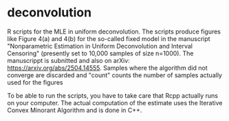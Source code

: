 # deconvolution
R scripts for the MLE in uniform deconvolution. The scripts produce figures like Figure 4(a) and 4(b) for the so-called fixed model in the manuscript "Nonparametric Estimation in Uniform Deconvolution and Interval Censoring" (presently set to 10,000 samples of size n=1000). The manuscrippt is subnitted and also on arXiv: https://arxiv.org/abs/2504.14555. Samples where the algorithm did not converge are discarded and "count" counts the number of samples actually used for the figures

To be able to run the scripts, you have to take care that Rcpp actually runs on your computer. The actual computation of the estimate uses the Iterative Convex Minorant Algorithm and is done in C++.
